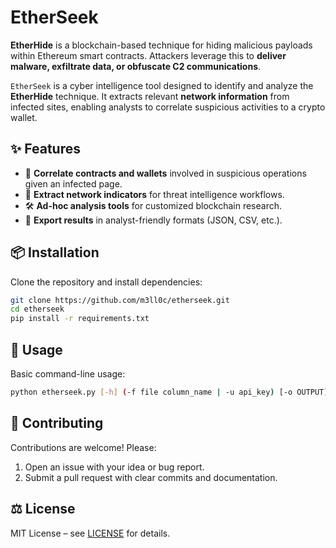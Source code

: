 # EtherSeek

**EtherHide** is a blockchain-based technique for hiding malicious payloads within Ethereum smart contracts. Attackers leverage this to **deliver malware, exfiltrate data, or obfuscate C2 communications**.

`EtherSeek` is a cyber intelligence tool designed to identify and analyze the **EtherHide** technique. It extracts relevant **network information** from infected sites, enabling analysts to correlate suspicious activities to a crypto wallet.

## ✨ Features

* 🔗 **Correlate contracts and wallets** involved in suspicious operations given an infected page.
* 📡 **Extract network indicators** for threat intelligence workflows.
* 🛠 **Ad-hoc analysis tools** for customized blockchain research.
* 📑 **Export results** in analyst-friendly formats (JSON, CSV, etc.).


## 📦 Installation

Clone the repository and install dependencies:

```bash
git clone https://github.com/m3ll0c/etherseek.git
cd etherseek
pip install -r requirements.txt
```

## 🚀 Usage

Basic command-line usage:

```bash
python etherseek.py [-h] (-f file column_name | -u api_key) [-o OUTPUT] [-r] -k KEYWORD [-w WALLETS] [-ci CHAINID] [-j JOBS] [-v]
```

## 🤝 Contributing

Contributions are welcome! Please:

1. Open an issue with your idea or bug report.
2. Submit a pull request with clear commits and documentation.

## ⚖️ License

MIT License – see [LICENSE](LICENSE) for details.
